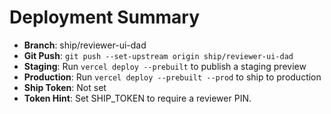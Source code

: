 # Deployment Summary

- **Branch**: ship/reviewer-ui-dad
- **Git Push**: `git push --set-upstream origin ship/reviewer-ui-dad`
- **Staging**: Run `vercel deploy --prebuilt` to publish a staging preview
- **Production**: Run `vercel deploy --prebuilt --prod` to ship to production
- **Ship Token**: Not set
- **Token Hint**: Set SHIP_TOKEN to require a reviewer PIN.
